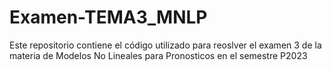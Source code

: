 # Examen-TEMA3_MNLP
Este repositorio contiene el código utilizado para reoslver el examen 3 de la materia de Modelos No Lineales para Pronosticos en el semestre P2023
